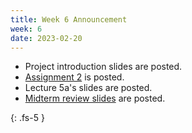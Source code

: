 ```yaml
---
title: Week 6 Announcement
week: 6
date: 2023-02-20
---
```


* Project introduction slides are posted.
* [Assignment 2](/ds5110-spring23/assignments/a2) is posted.
* Lecture 5a's slides are posted.
* [Midterm review slides](/ds5110-spring23/assets/docs/midterm-review.pdf) are posted.

{: .fs-5 }
